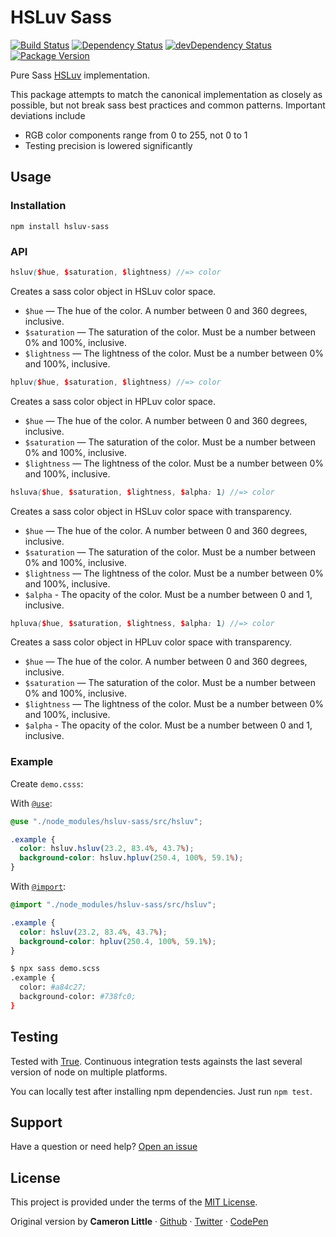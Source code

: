 # HSLuv Sass
[![Build Status](https://github.com/hsluv/hsluv-sass/actions/workflows/ci.yml/badge.svg)](https://github.com/hsluv/hsluv-sass/actions/workflows/ci.yml?query=branch%3Amaster)
[![Dependency Status](https://david-dm.org/hsluv/hsluv-sass.svg)](https://david-dm.org/hsluv/hsluv-sass)
[![devDependency Status](https://david-dm.org/hsluv/hsluv-sass/dev-status.svg)](https://david-dm.org/hsluv/hsluv-sass#info=devDependencies)
[![Package Version](https://img.shields.io/npm/v/hsluv-sass.svg)](https://www.npmjs.com/package/hsluv-sass)

Pure Sass [HSLuv](http://www.hsluv.org) implementation.

This package attempts to match the canonical implementation as closely as possible,
but not break sass best practices and common patterns. Important deviations
include

- RGB color components range from 0 to 255, not 0 to 1
- Testing precision is lowered significantly

## Usage

### Installation

```
npm install hsluv-sass
```

### API

```scss
hsluv($hue, $saturation, $lightness) //=> color
```

Creates a sass color object in HSLuv color space. 

- `$hue` — The hue of the color. A number between 0 and 360 degrees, inclusive.
- `$saturation` — The saturation of the color. Must be a number between 0% and 100%, inclusive.
- `$lightness` — The lightness of the color. Must be a number between 0% and 100%, inclusive.

```scss
hpluv($hue, $saturation, $lightness) //=> color
```

Creates a sass color object in HPLuv color space. 

- `$hue` — The hue of the color. A number between 0 and 360 degrees, inclusive.
- `$saturation` — The saturation of the color. Must be a number between 0% and 100%, inclusive.
- `$lightness` — The lightness of the color. Must be a number between 0% and 100%, inclusive.

```scss
hsluva($hue, $saturation, $lightness, $alpha: 1) //=> color
```

Creates a sass color object in HSLuv color space with transparency.

- `$hue` — The hue of the color. A number between 0 and 360 degrees, inclusive.
- `$saturation` — The saturation of the color. Must be a number between 0% and 100%, inclusive.
- `$lightness` — The lightness of the color. Must be a number between 0% and 100%, inclusive.
- `$alpha` - The opacity of the color. Must be a number between 0 and 1, inclusive.

```scss
hpluva($hue, $saturation, $lightness, $alpha: 1) //=> color
```

Creates a sass color object in HPLuv color space with transparency. 

- `$hue` — The hue of the color. A number between 0 and 360 degrees, inclusive.
- `$saturation` — The saturation of the color. Must be a number between 0% and 100%, inclusive.
- `$lightness` — The lightness of the color. Must be a number between 0% and 100%, inclusive.
- `$alpha` - The opacity of the color. Must be a number between 0 and 1, inclusive.

### Example

Create `demo.csss`:

With [`@use`](https://sass-lang.com/documentation/at-rules/use):

```scss
@use "./node_modules/hsluv-sass/src/hsluv";

.example {
  color: hsluv.hsluv(23.2, 83.4%, 43.7%);
  background-color: hsluv.hpluv(250.4, 100%, 59.1%);
}
```

With [`@import`](https://sass-lang.com/documentation/at-rules/import):

```scss
@import "./node_modules/hsluv-sass/src/hsluv";

.example {
  color: hsluv(23.2, 83.4%, 43.7%);
  background-color: hpluv(250.4, 100%, 59.1%);
}
```

```bash
$ npx sass demo.scss 
.example {
  color: #a84c27;
  background-color: #738fc0;
}
```

## Testing

Tested with [True](https://www.oddbird.net/true/docs/).
Continuous integration tests againsts the last several version of node on multiple platforms.

You can locally test after installing npm dependencies. Just run
`npm test`.

## Support

Have a question or need help? [Open an issue](https://github.com/hsluv/hsluv-sass/issues/new)

## License

This project is provided under the terms of the [MIT License](LICENSE).

Original version by **Cameron Little** · [Github](https://github.com/apexskier) · [Twitter](https://twitter.com/apexskier) · [CodePen](https://codepen.com/apexskier)
